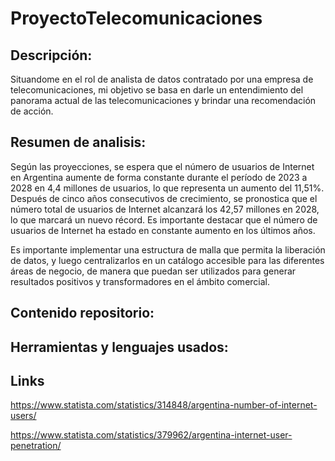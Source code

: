 # ProyectoTelecomunicaciones
## Descripción:

Situandome en el rol de analista de datos contratado por una empresa de telecomunicaciones, mi objetivo se basa en darle un entendimiento del panorama actual de las telecomunicaciones y brindar una recomendación de acción.

## Resumen de analisis:

Según las proyecciones, se espera que el número de usuarios de Internet en Argentina aumente de forma constante durante el período de 2023 a 2028 en 4,4 millones de usuarios, lo que representa un aumento del 11,51%. Después de cinco años consecutivos de crecimiento, se pronostica que el número total de usuarios de Internet alcanzará los 42,57 millones en 2028, lo que marcará un nuevo récord. Es importante destacar que el número de usuarios de Internet ha estado en constante aumento en los últimos años.

Es importante implementar una estructura de malla que permita la liberación de datos, y luego centralizarlos en un catálogo accesible para las diferentes áreas de negocio, de manera que puedan ser utilizados para generar resultados positivos y transformadores en el ámbito comercial.

## Contenido repositorio:

## Herramientas y lenguajes usados:

## Links



https://www.statista.com/statistics/314848/argentina-number-of-internet-users/


https://www.statista.com/statistics/379962/argentina-internet-user-penetration/

